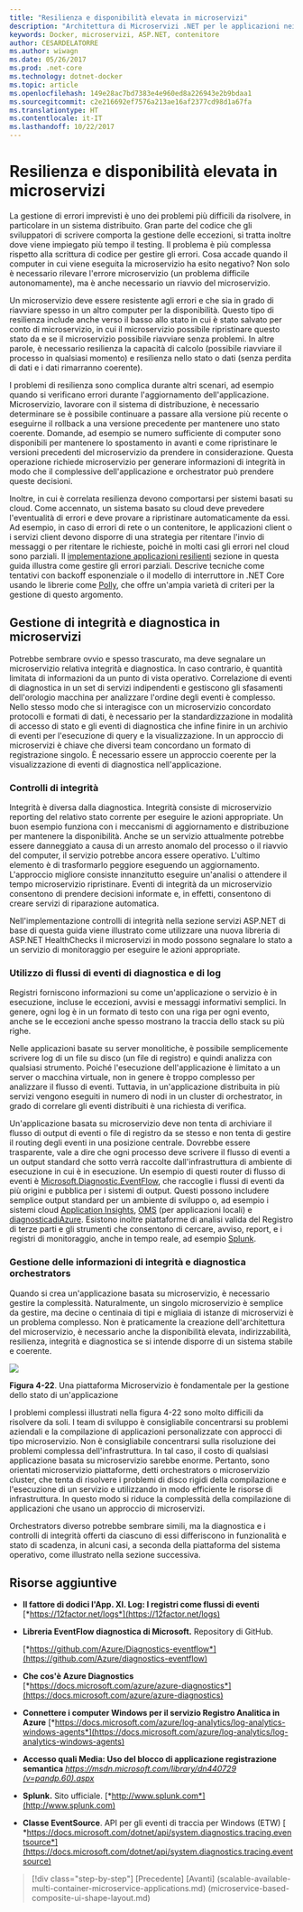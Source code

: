 ```yaml
---
title: "Resilienza e disponibilità elevata in microservizi"
description: "Architettura di Microservizi .NET per le applicazioni nei contenitori .NET | Resilienza e disponibilità elevata in microservizi"
keywords: Docker, microservizi, ASP.NET, contenitore
author: CESARDELATORRE
ms.author: wiwagn
ms.date: 05/26/2017
ms.prod: .net-core
ms.technology: dotnet-docker
ms.topic: article
ms.openlocfilehash: 149e28ac7bd7383e4e960ed8a226943e2b9bdaa1
ms.sourcegitcommit: c2e216692ef7576a213ae16af2377cd98d1a67fa
ms.translationtype: HT
ms.contentlocale: it-IT
ms.lasthandoff: 10/22/2017
---
```

# <a name="resiliency-and-high-availability-in-microservices"></a>Resilienza e disponibilità elevata in microservizi

La gestione di errori imprevisti è uno dei problemi più difficili da risolvere, in particolare in un sistema distribuito. Gran parte del codice che gli sviluppatori di scrivere comporta la gestione delle eccezioni, si tratta inoltre dove viene impiegato più tempo il testing. Il problema è più complessa rispetto alla scrittura di codice per gestire gli errori. Cosa accade quando il computer in cui viene eseguita la microservizio ha esito negativo? Non solo è necessario rilevare l'errore microservizio (un problema difficile autonomamente), ma è anche necessario un riavvio del microservizio.

Un microservizio deve essere resistente agli errori e che sia in grado di riavviare spesso in un altro computer per la disponibilità. Questo tipo di resilienza include anche verso il basso allo stato in cui è stato salvato per conto di microservizio, in cui il microservizio possibile ripristinare questo stato da e se il microservizio possibile riavviare senza problemi. In altre parole, è necessario resilienza la capacità di calcolo (possibile riavviare il processo in qualsiasi momento) e resilienza nello stato o dati (senza perdita di dati e i dati rimarranno coerente).

I problemi di resilienza sono complica durante altri scenari, ad esempio quando si verificano errori durante l'aggiornamento dell'applicazione. Microservizio, lavorare con il sistema di distribuzione, è necessario determinare se è possibile continuare a passare alla versione più recente o eseguirne il rollback a una versione precedente per mantenere uno stato coerente. Domande, ad esempio se numero sufficiente di computer sono disponibili per mantenere lo spostamento in avanti e come ripristinare le versioni precedenti del microservizio da prendere in considerazione. Questa operazione richiede microservizio per generare informazioni di integrità in modo che il complessive dell'applicazione e orchestrator può prendere queste decisioni.

Inoltre, in cui è correlata resilienza devono comportarsi per sistemi basati su cloud. Come accennato, un sistema basato su cloud deve prevedere l'eventualità di errori e deve provare a ripristinare automaticamente da essi. Ad esempio, in caso di errori di rete o un contenitore, le applicazioni client o i servizi client devono disporre di una strategia per ritentare l'invio di messaggi o per ritentare le richieste, poiché in molti casi gli errori nel cloud sono parziali. Il [implementazione applicazioni resilienti](#implementing_resilient_apps) sezione in questa guida illustra come gestire gli errori parziali. Descrive tecniche come tentativi con backoff esponenziale o il modello di interruttore in .NET Core usando le librerie come [Polly](https://github.com/App-vNext/Polly), che offre un'ampia varietà di criteri per la gestione di questo argomento.

## <a name="health-management-and-diagnostics-in-microservices"></a>Gestione di integrità e diagnostica in microservizi

Potrebbe sembrare ovvio e spesso trascurato, ma deve segnalare un microservizio relativa integrità e diagnostica. In caso contrario, è quantità limitata di informazioni da un punto di vista operativo. Correlazione di eventi di diagnostica in un set di servizi indipendenti e gestiscono gli sfasamenti dell'orologio macchina per analizzare l'ordine degli eventi è complesso. Nello stesso modo che si interagisce con un microservizio concordato protocolli e formati di dati, è necessario per la standardizzazione in modalità di accesso di stato e gli eventi di diagnostica che infine finire in un archivio di eventi per l'esecuzione di query e la visualizzazione. In un approccio di microservizi è chiave che diversi team concordano un formato di registrazione singolo. È necessario essere un approccio coerente per la visualizzazione di eventi di diagnostica nell'applicazione.

### <a name="health-checks"></a>Controlli di integrità

Integrità è diversa dalla diagnostica. Integrità consiste di microservizio reporting del relativo stato corrente per eseguire le azioni appropriate. Un buon esempio funziona con i meccanismi di aggiornamento e distribuzione per mantenere la disponibilità. Anche se un servizio attualmente potrebbe essere danneggiato a causa di un arresto anomalo del processo o il riavvio del computer, il servizio potrebbe ancora essere operativo. L'ultimo elemento è di trasformarlo peggiore eseguendo un aggiornamento. L'approccio migliore consiste innanzitutto eseguire un'analisi o attendere il tempo microservizio ripristinare. Eventi di integrità da un microservizio consentono di prendere decisioni informate e, in effetti, consentono di creare servizi di riparazione automatica.

Nell'implementazione controlli di integrità nella sezione servizi ASP.NET di base di questa guida viene illustrato come utilizzare una nuova libreria di ASP.NET HealthChecks il microservizi in modo possono segnalare lo stato a un servizio di monitoraggio per eseguire le azioni appropriate.

### <a name="using-diagnostics-and-logs-event-streams"></a>Utilizzo di flussi di eventi di diagnostica e di log

Registri forniscono informazioni su come un'applicazione o servizio è in esecuzione, incluse le eccezioni, avvisi e messaggi informativi semplici. In genere, ogni log è in un formato di testo con una riga per ogni evento, anche se le eccezioni anche spesso mostrano la traccia dello stack su più righe.

Nelle applicazioni basate su server monolitiche, è possibile semplicemente scrivere log di un file su disco (un file di registro) e quindi analizza con qualsiasi strumento. Poiché l'esecuzione dell'applicazione è limitato a un server o macchina virtuale, non in genere è troppo complesso per analizzare il flusso di eventi. Tuttavia, in un'applicazione distribuita in più servizi vengono eseguiti in numero di nodi in un cluster di orchestrator, in grado di correlare gli eventi distribuiti è una richiesta di verifica.

Un'applicazione basata su microservizio deve non tenta di archiviare il flusso di output di eventi o file di registro da se stesso e non tenta di gestire il routing degli eventi in una posizione centrale. Dovrebbe essere trasparente, vale a dire che ogni processo deve scrivere il flusso di eventi a un output standard che sotto verrà raccolte dall'infrastruttura di ambiente di esecuzione in cui è in esecuzione. Un esempio di questi router di flusso di eventi è [Microsoft.Diagnostic.EventFlow](https://github.com/Azure/diagnostics-eventflow), che raccoglie i flussi di eventi da più origini e pubblica per i sistemi di output. Questi possono includere semplice output standard per un ambiente di sviluppo o, ad esempio i sistemi cloud [Application Insights](https://azure.microsoft.com/services/application-insights/), [OMS](https://github.com/Azure/diagnostics-eventflow#oms-operations-management-suite) (per applicazioni locali) e [diagnosticadiAzure](https://docs.microsoft.com/azure/monitoring-and-diagnostics/azure-diagnostics). Esistono inoltre piattaforme di analisi valida del Registro di terze parti e gli strumenti che consentono di cercare, avviso, report, e i registri di monitoraggio, anche in tempo reale, ad esempio [Splunk](http://www.splunk.com/goto/Splunk_Log_Management?ac=ga_usa_log_analysis_phrase_Mar17&_kk=logs%20analysis&gclid=CNzkzIrex9MCFYGHfgodW5YOtA).

### <a name="orchestrators-managing-health-and-diagnostics-information"></a>Gestione delle informazioni di integrità e diagnostica orchestrators

Quando si crea un'applicazione basata su microservizio, è necessario gestire la complessità. Naturalmente, un singolo microservizio è semplice da gestire, ma decine o centinaia di tipi e migliaia di istanze di microservizi è un problema complesso. Non è praticamente la creazione dell'architettura del microservizio, è necessario anche la disponibilità elevata, indirizzabilità, resilienza, integrità e diagnostica se si intende disporre di un sistema stabile e coerente.

![](./media/image22.png)

**Figura 4-22**. Una piattaforma Microservizio è fondamentale per la gestione dello stato di un'applicazione

I problemi complessi illustrati nella figura 4-22 sono molto difficili da risolvere da soli. I team di sviluppo è consigliabile concentrarsi su problemi aziendali e la compilazione di applicazioni personalizzate con approcci di tipo microservizio. Non è consigliabile concentrarsi sulla risoluzione dei problemi complessa dell'infrastruttura. In tal caso, il costo di qualsiasi applicazione basata su microservizio sarebbe enorme. Pertanto, sono orientati microservizio piattaforme, detti orchestrators o microservizio cluster, che tenta di risolvere i problemi di disco rigidi della compilazione e l'esecuzione di un servizio e utilizzando in modo efficiente le risorse di infrastruttura. In questo modo si riduce la complessità della compilazione di applicazioni che usano un approccio di microservizi.

Orchestrators diverso potrebbe sembrare simili, ma la diagnostica e i controlli di integrità offerti da ciascuno di essi differiscono in funzionalità e stato di scadenza, in alcuni casi, a seconda della piattaforma del sistema operativo, come illustrato nella sezione successiva.

## <a name="additional-resources"></a>Risorse aggiuntive

-   **Il fattore di dodici l'App. XI. Log: I registri come flussi di eventi**
    [*https://12factor.net/logs*](https://12factor.net/logs)

-   **Libreria EventFlow diagnostica di Microsoft.** Repository di GitHub.

    [*https://github.com/Azure/Diagnostics-eventflow*](https://github.com/Azure/diagnostics-eventflow)

-   **Che cos'è Azure Diagnostics**
    [*https://docs.microsoft.com/azure/azure-diagnostics*](https://docs.microsoft.com/azure/azure-diagnostics)

-   **Connettere i computer Windows per il servizio Registro Analitica in Azure**
    [*https://docs.microsoft.com/azure/log-analytics/log-analytics-windows-agents*](https://docs.microsoft.com/azure/log-analytics/log-analytics-windows-agents)

-   **Accesso quali Media: Uso del blocco di applicazione registrazione semantica**
    [*https://msdn.microsoft.com/library/dn440729 (v=pandp.60).aspx*](https://msdn.microsoft.com/library/dn440729(v=pandp.60).aspx)

-   **Splunk.** Sito ufficiale.
    [*http://www.splunk.com*](http://www.splunk.com)

-   **Classe EventSource**. API per gli eventi di traccia per Windows (ETW) [ *https://docs.microsoft.com/dotnet/api/system.diagnostics.tracing.eventsource*](https://docs.microsoft.com/dotnet/api/system.diagnostics.tracing.eventsource)




>[!div class="step-by-step"]
[Precedente] [Avanti] (scalable-available-multi-container-microservice-applications.md) (microservice-based-composite-ui-shape-layout.md)
